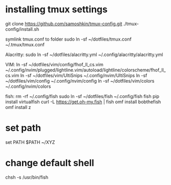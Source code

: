 # installing tmux settings
git clone https://github.com/samoshkin/tmux-config.git
./tmux-config/install.sh

symlink tmux.conf to folder
sudo ln -sf ~/dotfiles/tmux.conf  ~/.tmux/tmux.conf

Alacritty:
sudo ln -sf ~/dotfiles/alacritty.yml ~/.config/alacritty/alacritty.yml

VIM:
ln -sf ~/dotfiles/vim/config/fhof_ll_cs.vim ~/.config/nvim/plugged/lightline.vim/autoload/lightline/colorscheme/fhof_ll_cs.vim
ln -sf ~/dotfiles/vim/UltiSnips ~/.config/nvim/UltiSnips
ln -sf ~/dotfiles/vim/config ~/.config/nvim/config
ln -sf ~/dotfiles/vim/colors ~/.config/nvim/colors

fish:
rm -rf ~/.config/fish
sudo ln -sf ~/dotfiles/fish ~/.config/fish
fish
pip install virtualfish
curl -L https://get.oh-my.fish | fish
omf install bobthefish
omf install z
# set path
set PATH $PATH ~/XYZ
# change default shell
chsh -s /usr/bin/fish

